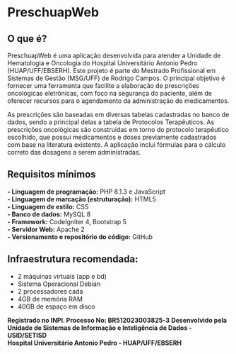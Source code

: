 # PreschuapWeb

## O que é?

PreschuapWeb é uma aplicação desenvolvida para atender a Unidade de Hematologia e Oncologia do Hospital Universitário Antonio Pedro (HUAP/UFF/EBSERH). Este projeto é parte do Mestrado Profissional em Sistemas de Gestão (MSG/UFF) de Rodrigo Campos. O principal objetivo é fornecer uma ferramenta que facilite a elaboração de prescrições oncológicas eletrônicas, com foco na segurança do paciente, além de oferecer recursos para o agendamento da administração de medicamentos.

As prescrições são baseadas em diversas tabelas cadastradas no banco de dados, sendo a principal delas a tabela de Protocolos Terapêuticos. As prescrições oncológicas são construídas em torno do protocolo terapêutico escolhido, que possui medicamentos e doses previamente cadastrados com base na literatura existente. A aplicação inclui fórmulas para o cálculo correto das dosagens a serem administradas.

## Requisitos mínimos

**- Linguagem de programação:** PHP 8.1.3 e JavaScript<br>
**- Linguagem de marcação (estruturação):** HTML5<br>
**- Linguagem de estilo:** CSS<br>
**- Banco de dados:** MySQL 8<br>
**- Framework:** CodeIgniter 4, Bootstrap 5<br>
**- Servidor Web:** Apache 2<br>
**- Versionamento e repositório do código:** GitHub<br>

## Infraestrutura recomendada:

  - 2 máquinas virtuais (app e bd)<br>
  - Sistema Operacional Debian<br>
  - 2 processadores cada<br>
  - 4GB de memória RAM<br>
  - 40GB de espaço em disco<br>

**Registrado no INPI. Processo No: BR512023003825-3**
**Desenvolvido pela Unidade de Sistemas de Informação e Inteligência de Dados - USID/SETISD**<br>
**Hospital Universitário Antonio Pedro - HUAP/UFF/EBSERH**
